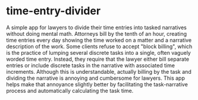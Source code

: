 # time-entry-divider
A simple app for lawyers to divide their time entries into tasked narratives without doing mental math.  Attorneys bill by the tenth of an hour, creating time entries every day showing the time worked on a matter and a narrative description of the work. Some clients refuse to accept "block billing", which is the practice of lumping several discrete tasks into a single, often vaguely worded time entry.  Instead, they require that the lawyer either bill separate entries or include discrete tasks in the narrative with associated time increments. 
 Although this is understandable, actually billing by the task and dividing the narrative is annoying and cumbersome for lawyers.  This app helps make that annoyance slightly better by facilitating the task-narrative process and automatically calculating the task time.
